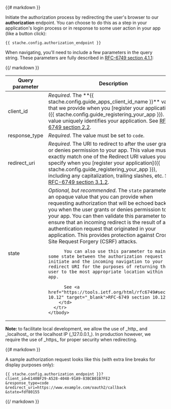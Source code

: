 <div class="row">
<div class="col-md-12" style="text-align: left;">

{{# markdown }}

Initiate the authorization process by redirecting the user's browser to our <b>authorization</b> endpoint.  You can choose to do this as a step in your application's login process or in response to some user action in your app (like a button click):

<pre><code class="language-http">{{ stache.config.authorization_endpoint }}</code></pre>

When navigating, you'll need to include a few parameters in the query string. These parameters are fully described in <a href="https://tools.ietf.org/html/rfc6749#section-4.1.1" target="_blank">RFC-6749 section 4.1.1</a>:

{{/ markdown }}


<div class="table-responsive">
  <table class="table table-striped table-hover">
    <thead>
      <tr>
        <th>Query parameter</th>
        <th>Description</th>
      </tr>
    </thead>
    <tbody>
      <tr>
        <td>client_id</td>
        <td>
          <em>Required</em>. The **{{ stache.config.guide_apps_client_id_name }}** value that we provide when you [register your application]({{ stache.config.guide_registering_your_app }}). This value uniquely identifies your application. See <a href="https://tools.ietf.org/html/rfc6749#section-2.2" target="_blank">RFC-6749 section 2.2</a>.
        </td>
      </tr>
      <tr>
        <td>response_type</td>
        <td><em>Required</em>. The value must be set to <code>code</code>.</td>
      </tr>
      <tr>
        <td>redirect_uri</td>
        <td>
          <em>Required</em>. The URI to redirect to after the user grants or denies permission to your app. This value must exactly match one of the Redirect URI values you specify when you [register your application]({{ stache.config.guide_registering_your_app }}), including any capitalization, trailing slashes, etc. See <a href="https://tools.ietf.org/html/rfc6749#section-3.1.2" target="_blank">RFC-6749 section 3.1.2</a>.
        </td>
      </tr>
      <tr>
        <td>state</td>
        <td class="column-2">
          <em>Optional, but recommended</em>. The <code>state</code> parameter is an opaque value that you can provide when requesting authorization that will be echoed back to you when the user grants or denies permission to your app.  You can then validate this parameter to ensure that an incoming redirect is the result of an authentication request that originated in your application.  This provides protection against Cross-Site Request Forgery (CSRF) attacks.

          You can also use this parameter to maintain some state between the authorization request you initiate and the incoming navigation to your redirect URI for the purposes of returning the user to tbe most appropriate location within your app.

          See <a href="https://tools.ietf.org/html/rfc6749#section-10.12" target="_blank">RFC-6749 section 10.12</a>
        </td>
      </tr>
    </tbody>
  </table>
</div>

<p class="alert alert-warning"><b>Note: </b>to facilitate local development, we allow the use of _http_ and _localhost_ or the localhost IP (_127.0.0.1_).  In production however, we require the use of _https_ for proper security when redirecting.</p>

{{# markdown }}

A sample authorization request looks like this (with extra line breaks for display purposes only):

<pre><code class="language-http">{{ stache.config.authorization_endpoint }}?
client_id=E140BF29-A528-4048-91A9-83BCB01B7FE2
&response_type=code
&redirect_uri=https://www.example.com/oauth2/callback
&state=fdf80155</code></pre>
{{/ markdown }}

</div></div>
